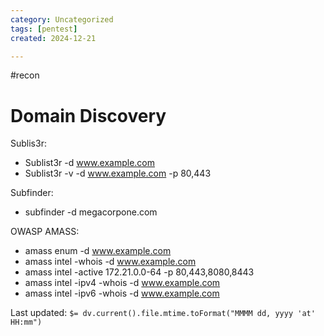 ```yaml
---
category: Uncategorized
tags: [pentest]
created: 2024-12-21

---
```

#recon
# Domain Discovery

Sublis3r:

- Sublist3r -d www.example.com
- Sublist3r -v -d www.example.com -p 80,443

Subfinder: 
- subfinder -d megacorpone.com

OWASP AMASS: 

- amass enum -d www.example.com
- amass intel -whois -d www.example.com
- amass intel -active 172.21.0.0-64 -p 80,443,8080,8443
- amass intel -ipv4 -whois -d www.example.com
- amass intel -ipv6 -whois -d www.example.com


Last updated: `$= dv.current().file.mtime.toFormat("MMMM dd, yyyy 'at' HH:mm")`
